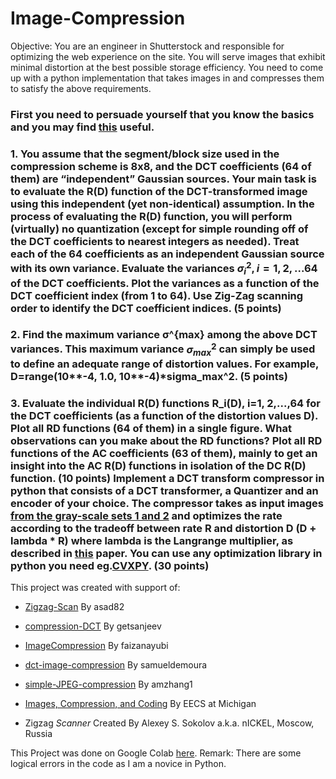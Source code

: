 # Image-Compression


Objective: You are an engineer in Shutterstock and responsible for optimizing the web experience on the site. You will serve images that exhibit minimal distortion at the best possible storage efficiency. You need to come up with a python implementation that takes images in and compresses them to satisfy the above requirements.  
### First you need to persuade yourself that you know the basics and you may find [this](http://www.eecs.umich.edu/courses/eecs206/archive/fall03/public/lab/lab5/lab5.pdf) useful. 

### 1. You assume that the segment/block size used in the compression scheme is 8x8, and the DCT coefficients (64 of them) are “independent” Gaussian sources. Your main task is to evaluate the R(D) function of the DCT-transformed image using this independent (yet non-identical) assumption. In the process of evaluating the R(D) function, you will perform (virtually) no quantization (except for simple rounding off of the DCT coefficients to nearest integers as needed). Treat each of the 64 coefficients as an independent Gaussian source with its own variance. Evaluate the variances $\sigma^2_i, i=1,2,...64$ of the DCT coefficients. Plot the variances as a function of the DCT coefficient index (from 1 to 64). Use Zig-Zag scanning order to identify the DCT coefficient indices. (5 points) 
### 2.  Find the maximum variance σ^{max} among the above DCT variances. This maximum variance $σ^2_{max}$ can simply be used to define an adequate range of distortion values. For example, D=range(10**-4, 1.0, 10**-4)*sigma_max^2. (5 points) 
### 3.  Evaluate the individual R(D) functions R_i(D), i=1, 2,...,64 for the DCT coefficients (as a function of the distortion values D). Plot all RD functions (64 of them) in a single figure. What observations can you make about the RD functions? Plot all RD functions of the AC coefficients (63 of them), mainly to get an insight into the AC R(D) functions in isolation of the DC R(D) function. (10 points) Implement a DCT transform compressor in python that consists of a DCT transformer, a Quantizer and an encoder of your choice. The compressor takes as input images [from the gray-scale sets 1 and 2](http://links.uwaterloo.ca/Repository.html) and optimizes the rate according to the tradeoff between rate R and distortion D (D + lambda * R) where lambda is the Langrange multiplier, as described in [this](https://engineering.purdue.edu/~zhu0/ece634_s19/lecture/rd-ortega-spm1998.pdf) paper. You can use any optimization library in python you need eg.[CVXPY](https://www.cvxpy.org/related_projects/index.html).  (30 points)


This project was created with support of: 
*   [Zigzag-Scan](https://github.com/asad82/Zigzag-Scan) By asad82
*   [compression-DCT](https://github.com/getsanjeev/compression-DCT) By getsanjeev
*   [ImageCompression](https://github.com/faizanayubi/ImageCompression) By faizanayubi

*   [dct-image-compression](https://github.com/samueldemoura/dct-image-compression) By samueldemoura
*   [simple-JPEG-compression](https://github.com/amzhang1/simple-JPEG-compression) By amzhang1
*   [Images, Compression, and Coding](http://www.eecs.umich.edu/courses/eecs206/archive/fall03/public/lab/lab5/lab5.pdf) By EECS at Michigan
*   Zigzag *Scanner* Created By Alexey S. Sokolov a.k.a. nICKEL, Moscow, Russia


This Project was done on Google Colab [here](https://colab.research.google.com/drive/1w6TkOMRWUccEYwQZHXYDsNFR_049RSRu?usp=sharing).
Remark: There are some logical errors in the code as I am a novice in Python. 




